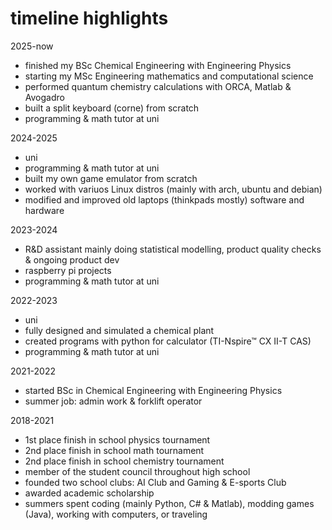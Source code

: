 # timeline highlights

2025-now
- finished my BSc Chemical Engineering with Engineering Physics 
- starting my MSc Engineering mathematics and computational science
- performed quantum chemistry calculations with ORCA, Matlab & Avogadro 
- built a split keyboard (corne) from scratch 
- programming & math tutor at uni


2024-2025
- uni
- programming & math tutor at uni
- built my own game emulator from scratch
- worked with variuos Linux distros (mainly with arch, ubuntu and debian)
- modified and improved old laptops (thinkpads mostly) software and hardware

2023-2024
- R&D assistant mainly doing statistical modelling, product quality checks & ongoing product dev
- raspberry pi projects
- programming & math tutor at uni

2022-2023
- uni 
- fully designed and simulated a chemical plant
- created programs with python for calculator (TI-Nspire™ CX II-T CAS)
- programming & math tutor at uni

2021-2022
- started BSc in Chemical Engineering with Engineering Physics 
- summer job: admin work & forklift operator 

2018-2021
- 1st place finish in school physics tournament
- 2nd place finish in school math tournament 
- 2nd place finish in school chemistry tournament 
- member of the student council throughout high school
- founded two school clubs: AI Club and Gaming & E-sports Club
- awarded academic scholarship
- summers spent coding (mainly Python, C# & Matlab), modding games (Java), working with computers, or traveling

